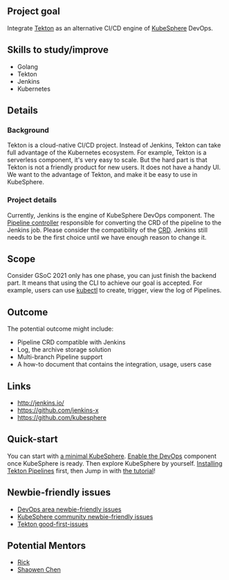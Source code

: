 ## Project goal

Integrate [Tekton](https://github.com/tektoncd/pipeline) as an alternative CI/CD engine of [KubeSphere](https://github.com/kubesphere/kubesphere/) DevOps.

## Skills to study/improve

* Golang
* Tekton
* Jenkins
* Kubernetes

## Details

### Background

Tekton is a cloud-native CI/CD project. Instead of Jenkins, Tekton can take full advantage of the Kubernetes ecosystem. For example, Tekton is a serverless component, it's very easy to scale. But the hard part is that Tekton is not a friendly product for new users. It does not have a handy UI. We want to the advantage of Tekton, and make it be easy to use in KubeSphere.

### Project details

Currently, Jenkins is the engine of KubeSphere DevOps component. The [Pipeline controller](https://github.com/kubesphere/kubesphere/blob/master/pkg/controller/pipeline/pipeline_controller.go) responsible for converting the CRD of the pipeline to the Jenkins job.
Please consider the compatibility of the [CRD](https://github.com/kubesphere/kubesphere/blob/master/pkg/apis/devops/v1alpha3/pipeline_types.go). Jenkins still needs to be the first choice until we have enough reason to change it.

## Scope

Consider GSoC 2021 only has one phase, you can just finish the backend part. It means that using the CLI to achieve our goal is accepted. For example, users can use [kubectl](https://github.com/kubernetes/kubectl) to create, trigger, view the log of Pipelines.

## Outcome

The potential outcome might include:
* Pipeline CRD compatible with Jenkins
* Log, the archive storage solution
* Multi-branch Pipeline support
* A how-to document that contains the integration, usage, users case

## Links

* http://jenkins.io/
* https://github.com/jenkins-x
* https://github.com/kubesphere

## Quick-start

You can start with [a minimal KubeSphere](https://kubesphere.io/docs/quick-start/minimal-kubesphere-on-k8s/). [Enable the DevOps](https://kubesphere.io/docs/pluggable-components/devops/) component once KubeSphere is ready. Then explore KubeSphere by yourself.
[Installing Tekton Pipelines](https://github.com/tektoncd/pipeline/blob/master/docs/install.md) first, then Jump in with [the tutorial](https://github.com/tektoncd/pipeline/blob/master/docs/tutorial.md)!

## Newbie-friendly issues
* [DevOps area newbie-friendly issues](https://github.com/search?q=user%3Akubesphere+label%3A%22good+first+issue%22+label%3A%22area%2Fdevops%22+state%3Aopen&type=Issues&ref=advsearch&l=&l=)
* [KubeSphere community newbie-friendly issues](https://github.com/search?q=user%3Akubesphere+label%3A%22good+first+issue%22+state%3Aopen&type=Issues&ref=advsearch&l=&l=)
* [Tekton good-first-issues](https://github.com/tektoncd/pipeline/issues?q=is%3Aissue+is%3Aopen+label%3A%22good+first+issue%22)

## Potential Mentors

* [Rick](https://github.com/LinuxSuRen/)
* [Shaowen Chen](https://github.com/shaowenchen/)
